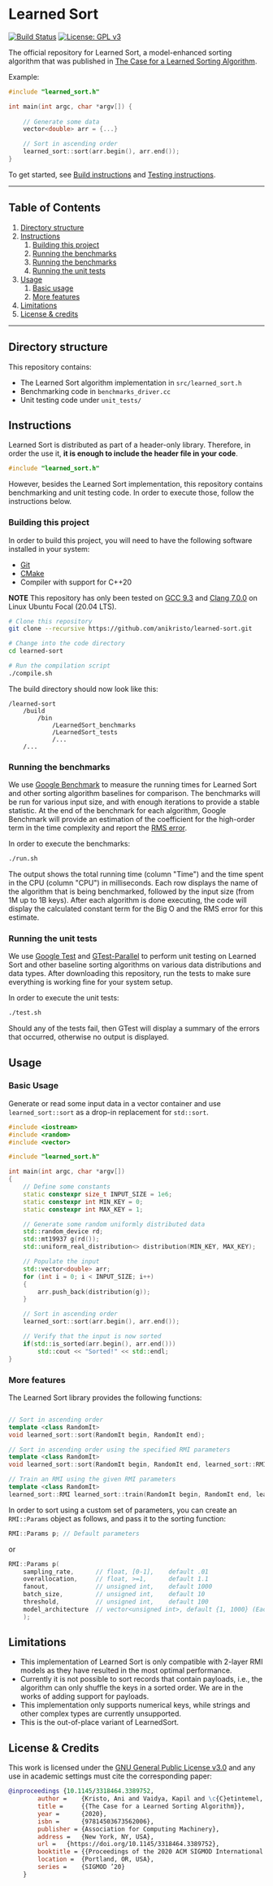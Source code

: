 # Learned Sort
[![Build Status](https://travis-ci.com/anikristo/learned-sort.svg?branch=master)](https://travis-ci.com/anikristo/learned-sort)
[![License: GPL v3](https://img.shields.io/badge/License-GPLv3-blue.svg)](https://www.gnu.org/licenses/gpl-3.0)

The official repository for Learned Sort, a model-enhanced sorting algorithm that was published in [The Case for a Learned Sorting Algorithm](#). 

Example:
```c++
#include "learned_sort.h"

int main(int argc, char *argv[]) {
  
    // Generate some data
    vector<double> arr = {...}

    // Sort in ascending order
    learned_sort::sort(arr.begin(), arr.end());
}
```
To get started, see [Build instructions](#building-the-project) and [Testing instructions](#running-unit-tests).

---

## Table of Contents
1. [Directory structure](#directory-structure)
1. [Instructions](#instructions)
    1. [Building this project](#building-this-project)
    1. [Running the benchmarks](#running-the-benchmarks)
    1. [Running the benchmarks](#running-the-benchmarks)
    1. [Running the unit tests](#running-the-unit-tests)
1. [Usage](#usage)
    1. [Basic usage](#basic-usage)
    1. [More features](#more-features)
1. [Limitations](#limitations)
1. [License & credits](#license-&-credits)

---

## Directory structure
This repository contains:
- The Learned Sort algorithm implementation in `src/learned_sort.h`
- Benchmarking code in `benchmarks_driver.cc`
- Unit testing code under `unit_tests/`

## Instructions 
Learned Sort is distributed as part of a header-only library. Therefore, in order the use it, __it is enough to include the header file in your code__.  
```cpp
#include "learned_sort.h"
```

However, besides the Learned Sort implementation, this repository contains benchmarking and unit testing code. In order to execute those, follow the instructions below.

### Building this project
In order to build this project, you will need to have the following software installed in your system:
* [Git](https://git-scm.com/book/en/v2/Getting-Started-Installing-Git)
* [CMake](https://cmake.org/install/)
* Compiler with support for C++20

__NOTE__ This repository has only been tested on [GCC 9.3](https://gcc.gnu.org/releases.html) and [Clang 7.0.0](https://releases.llvm.org/7.0.0/tools/clang/docs/ReleaseNotes.html) on Linux Ubuntu Focal (20.04 LTS).

```sh
# Clone this repository
git clone --recursive https://github.com/anikristo/learned-sort.git

# Change into the code directory
cd learned-sort

# Run the compilation script
./compile.sh
```

The build directory should now look like this:
```
/learned-sort
    /build
        /bin
            /LearnedSort_benchmarks
            /LearnedSort_tests
            /...
    /...
```

### Running the benchmarks
We use [Google Benchmark](https://www.github.com/google/benchmark) to measure the running times for Learned Sort and other sorting algorithm baselines for comparison.
The benchmarks will be run for various input size, and with enough iterations to provide a stable statistic. 
At the end of the benchmark for each algorithm, Google Benchmark will provide an estimation of the coefficient for the high-order term in the time complexity and report the [RMS error](https://en.wikipedia.org/wiki/Root-mean-square_deviation). 

In order to execute the benchmarks:
```sh
./run.sh
``` 

The output shows the total running time (column "Time") and the time spent in the CPU (column "CPU") in milliseconds. Each row displays the name of the algorithm that is being benchmarked, followed by the input size (from 1M up to 1B keys). After each algorithm is done executing, the code will display the calculated constant term for the Big O and the RMS error for this estimate. 

### Running the unit tests
We use [Google Test](https://www.github.com/google/googletest) and [GTest-Parallel](https://github.com/google/gtest-parallel/tree/df0b4e476f98516cea7d593e5dbb0fca44f6ee7f) to perform unit testing on Learned Sort and other baseline sorting algorithms on various data distributions and data types. 
After downloading this repository, run the tests to make sure everything is working fine for your system setup. 

In order to execute the unit tests:
```sh
./test.sh
```

Should any of the tests fail, then GTest will display a summary of the errors that occurred, otherwise no output is displayed.

## Usage

### Basic Usage
Generate or read some input data in a vector container and use `learned_sort::sort` as a drop-in replacement for `std::sort`. 

```cpp
#include <iostream>
#include <random>
#include <vector>

#include "learned_sort.h"

int main(int argc, char *argv[])
{
    // Define some constants
    static constexpr size_t INPUT_SIZE = 1e6;
    static constexpr int MIN_KEY = 0;
    static constexpr int MAX_KEY = 1;

    // Generate some random uniformly distributed data
    std::random_device rd;
    std::mt19937 g(rd());
    std::uniform_real_distribution<> distribution(MIN_KEY, MAX_KEY);

    // Populate the input
    std::vector<double> arr;
    for (int i = 0; i < INPUT_SIZE; i++)
    {
        arr.push_back(distribution(g));
    }

    // Sort in ascending order
    learned_sort::sort(arr.begin(), arr.end());

    // Verify that the input is now sorted
    if(std::is_sorted(arr.begin(), arr.end()))
        std::cout << "Sorted!" << std::endl;
}
```

### More features

The Learned Sort library provides the following functions:
```cpp

// Sort in ascending order
template <class RandomIt>
void learned_sort::sort(RandomIt begin, RandomIt end);

// Sort in ascending order using the specified RMI parameters
template <class RandomIt>
void learned_sort::sort(RandomIt begin, RandomIt end, learned_sort::RMI::Params &params);

// Train an RMI using the given RMI parameters
template <class RandomIt>
learned_sort::RMI learned_sort::train(RandomIt begin, RandomIt end, learned_sort::RMI::Params &p);
```

In order to sort using a custom set of parameters, you can create an `RMI::Params` object as follows, and pass it to the sorting function:

```cpp
RMI::Params p; // Default parameters
``` 
or
```cpp
RMI::Params p(
    sampling_rate,      // float, [0-1],    default .01
    overallocation,     // float, >=1,      default 1.1
    fanout,             // unsigned int,    default 1000
    batch_size,         // unsigned int,    default 10
    threshold,          // unsigned int,    default 100
    model_architecture  // vector<unsigned int>, default {1, 1000} (Each number represents the number of linear models in the layer of the RMI)
    ); 
```


## Limitations
* This implementation of Learned Sort is only compatible with 2-layer RMI models as they have resulted in the most optimal performance. 
* Currently it is not possible to sort records that contain payloads, i.e., the algorithm can only shuffle the keys in a sorted order. We are in the works of adding support for payloads.
* This implementation only supports numerical keys, while strings and other complex types are currently unsupported.
* This is the out-of-place variant of LearnedSort.

## License & Credits
This work is licensed under the [GNU General Public License v3.0](LICENSE) and any use in academic settings must cite the corresponding paper:

```bibtex
@inproceedings {10.1145/3318464.3389752,
        author =    {Kristo, Ani and Vaidya, Kapil and \c{C}etintemel, U\u{g}ur and Misra, Sanchit and Kraska, Tim},
        title =     {{The Case for a Learned Sorting Algorithm}},
        year =      {2020},
        isbn =      {97814503673562006},
        publisher = {Association for Computing Machinery},
        address =   {New York, NY, USA},
        url =   {https://doi.org/10.1145/3318464.3389752},
        booktitle = {{Proceedings of the 2020 ACM SIGMOD International Conference on Management of data}},
        location =  {Portland, OR, USA},
        series =    {SIGMOD ’20}
    }
```
  